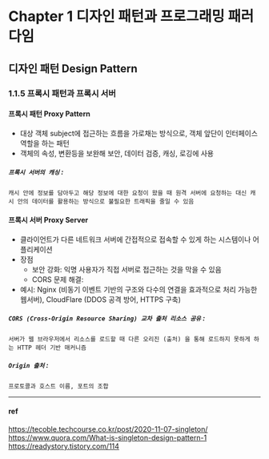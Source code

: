 # Chapter 1 디자인 패턴과 프로그래밍 패러다임

## 디자인 패턴 Design Pattern

### 1.1.5 프록시 패턴과 프록시 서버
#### 프록시 패턴 Proxy Pattern
- 대상 객체 subject에 접근하는 흐름을 가로채는 방식으로, 객체 앞단이 인터페이스 역할을 하는 패턴
- 객체의 속성, 변환등을 보완해 보안, 데이터 검증, 캐싱, 로깅에 사용

##### `프록시 서버의 캐싱` :
	캐시 안에 정보를 담아두고 해당 정보에 대한 요청이 왔을 때 원격 서버에 요청하는 대신 캐시 안의 데이터를 활용하는 방식으로 불필요한 트래픽을 줄일 수 있음

#### 프록시 서버 Proxy Server
- 클라이언트가 다른 네트워크 서버에 간접적으로 접속할 수 있게 하는 시스템이나 어플리케이션
- 장점
    - 보안 강화: 익명 사용자가 직접 서버로 접근하는 것을 막을 수 있음
    - CORS 문제 해결: 
- 예시: Nginx (비동기 이벤트 기반의 구조와 다수의 연결을 효과적으로 처리 가능한 웹서버), CloudFlare (DDOS 공격 방어, HTTPS 구축)

##### `CORS (Cross-Origin Resource Sharing) 교차 출처 리소스 공유` :
	서버가 웹 브라우저에서 리소스를 로드할 때 다른 오리진 (출처) 을 통해 로드하지 못하게 하는 HTTP 헤더 기반 매커니즘
##### `Origin 출처` :
	프로토콜과 호스트 이름, 포트의 조합

***


#### ref

https://tecoble.techcourse.co.kr/post/2020-11-07-singleton/
https://www.quora.com/What-is-singleton-design-pattern-1
https://readystory.tistory.com/114